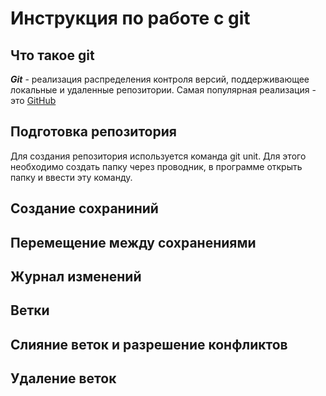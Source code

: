 # Инструкция по работе с git

## Что такое git
***Git*** - реализация распределения контроля версий, поддерживающее локальные и удаленные репозитории. Самая популярная реализация - это  [GitHub](https:\\github.com "переход на GitHub")

## Подготовка репозитория
Для создания репозитория используется команда git unit. Для этого необходимо создать папку через проводник, в программе открыть папку и ввести эту команду. 

## Создание сохраниний

## Перемещение между сохранениями

## Журнал изменений

## Ветки

## Слияние веток и разрешение конфликтов

## Удаление веток

